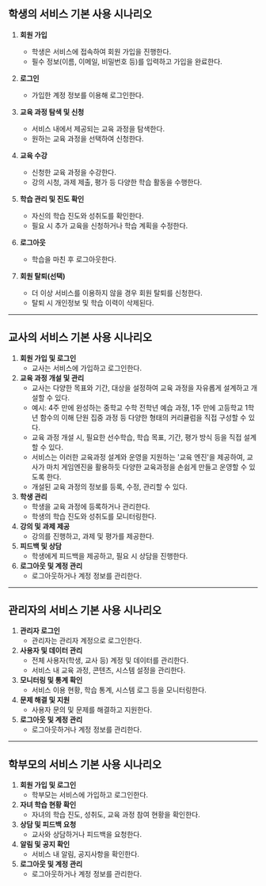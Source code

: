 ## 학생의 서비스 기본 사용 시나리오

1. **회원 가입**
   - 학생은 서비스에 접속하여 회원 가입을 진행한다.
   - 필수 정보(이름, 이메일, 비밀번호 등)를 입력하고 가입을 완료한다.

2. **로그인**
   - 가입한 계정 정보를 이용해 로그인한다.

3. **교육 과정 탐색 및 신청**
   - 서비스 내에서 제공되는 교육 과정을 탐색한다.
   - 원하는 교육 과정을 선택하여 신청한다.

4. **교육 수강**
   - 신청한 교육 과정을 수강한다.
   - 강의 시청, 과제 제출, 평가 등 다양한 학습 활동을 수행한다.

5. **학습 관리 및 진도 확인**
   - 자신의 학습 진도와 성취도를 확인한다.
   - 필요 시 추가 교육을 신청하거나 학습 계획을 수정한다.

6. **로그아웃**
   - 학습을 마친 후 로그아웃한다.

7. **회원 탈퇴(선택)**
   - 더 이상 서비스를 이용하지 않을 경우 회원 탈퇴를 신청한다.
   - 탈퇴 시 개인정보 및 학습 이력이 삭제된다.

---


## 교사의 서비스 기본 사용 시나리오

1. **회원 가입 및 로그인**
   - 교사는 서비스에 가입하고 로그인한다.
2. **교육 과정 개설 및 관리**
   - 교사는 다양한 목표와 기간, 대상을 설정하여 교육 과정을 자유롭게 설계하고 개설할 수 있다.
   - 예시: 4주 만에 완성하는 중학교 수학 전학년 예습 과정, 1주 만에 고등학교 1학년 함수의 이해 단원 집중 과정 등 다양한 형태의 커리큘럼을 직접 구성할 수 있다.
   - 교육 과정 개설 시, 필요한 선수학습, 학습 목표, 기간, 평가 방식 등을 직접 설계할 수 있다.
   - 서비스는 이러한 교육과정 설계와 운영을 지원하는 '교육 엔진'을 제공하여, 교사가 마치 게임엔진을 활용하듯 다양한 교육과정을 손쉽게 만들고 운영할 수 있도록 한다.
   - 개설된 교육 과정의 정보를 등록, 수정, 관리할 수 있다.
3. **학생 관리**
   - 학생을 교육 과정에 등록하거나 관리한다.
   - 학생의 학습 진도와 성취도를 모니터링한다.
4. **강의 및 과제 제공**
   - 강의를 진행하고, 과제 및 평가를 제공한다.
5. **피드백 및 상담**
   - 학생에게 피드백을 제공하고, 필요 시 상담을 진행한다.
6. **로그아웃 및 계정 관리**
   - 로그아웃하거나 계정 정보를 관리한다.

---

## 관리자의 서비스 기본 사용 시나리오

1. **관리자 로그인**
   - 관리자는 관리자 계정으로 로그인한다.
2. **사용자 및 데이터 관리**
   - 전체 사용자(학생, 교사 등) 계정 및 데이터를 관리한다.
   - 서비스 내 교육 과정, 콘텐츠, 시스템 설정을 관리한다.
3. **모니터링 및 통계 확인**
   - 서비스 이용 현황, 학습 통계, 시스템 로그 등을 모니터링한다.
4. **문제 해결 및 지원**
   - 사용자 문의 및 문제를 해결하고 지원한다.
5. **로그아웃 및 계정 관리**
   - 로그아웃하거나 계정 정보를 관리한다.

---

## 학부모의 서비스 기본 사용 시나리오

1. **회원 가입 및 로그인**
   - 학부모는 서비스에 가입하고 로그인한다.
2. **자녀 학습 현황 확인**
   - 자녀의 학습 진도, 성취도, 교육 과정 참여 현황을 확인한다.
3. **상담 및 피드백 요청**
   - 교사와 상담하거나 피드백을 요청한다.
4. **알림 및 공지 확인**
   - 서비스 내 알림, 공지사항을 확인한다.
5. **로그아웃 및 계정 관리**
   - 로그아웃하거나 계정 정보를 관리한다.
